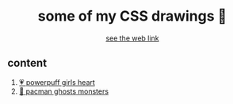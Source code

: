 <h1 align="center">
    some of my CSS drawings 🎨
</h1>

<p align="center">
	<a href="https://github.com/estermmorales/drawingwithcss" target="_blank" rel="noopener noreferrer">see the web link</a>
</p>

## content

<ol>
    <li><a href="#">💗 powerpuff girls heart</a></li>
    <li><a href="#">👻 pacman ghosts monsters</a></li>
</ol>
